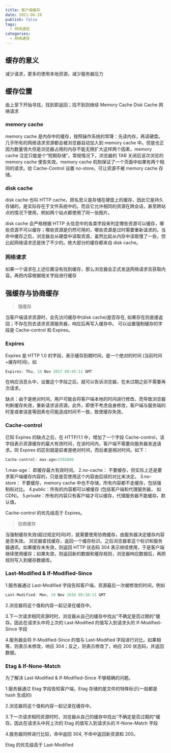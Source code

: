 ```yaml
---
title: 客户端缓存
date: 2021-06-28
publish: false
tags:
  - 网络通信
categories:
  - 网络通信
---
```


## 缓存的意义

减少请求，更多的使用本地资源，减少服务器压力

## 缓存位置

由上至下开始寻找，找到即返回；找不到则继续
Memory Cache
Disk Cache
网络请求

### memory cache

memory cache 是内存中的缓存，按照操作系统的常理：先读内存，再读硬盘。几乎所有的网络请求资源都会被浏览器自动加入到 memory cache 中。但是也正因为数量很大但是浏览器占用的内存不能无限扩大这样两个因素，memory cache 注定只能是个“短期存储”。常规情况下，浏览器的 TAB 关闭后该次浏览的 memory cache 便告失效。memory cache 机制保证了一个页面中如果有两个相同的请求。给 Cache-Control 设置 no-store。可让资源不被 memory cache 存储。

### disk cache

disk cache 也叫 HTTP cache，顾名思义是存储在硬盘上的缓存，因此它是持久存储的，是实际存在于文件系统中的。而且它允许相同的资源在跨会话，甚至跨站点的情况下使用，例如两个站点都使用了同一张图片。

disk cache 会严格根据 HTTP 头信息中的各类字段来判定哪些资源可以缓存，哪些资源不可以缓存；哪些资源是仍然可用的，哪些资源是过时需要重新请求的。当命中缓存之后，浏览器会从硬盘中读取资源，虽然比起从内存中读取慢了一些，但比起网络请求还是快了不少的。绝大部分的缓存都来自 disk cache。

### 网络请求

如果一个请求在上述位置没有找到缓存，那么浏览器会正式发送网络请求去获取内容。再把内容根据相关字段进行缓存

## 强缓存与协商缓存

> 强缓存

当客户端请求资源时，会先访问缓存中(disk cache)是否存在, 如果存在则直接返回；不存在则去请求资源服务器，响应后再写入缓存中。
可以设置强制缓存的字段是 Cache-control 和 Expires。

### Expires

Expires 是 HTTP 1.0 的字段，表示缓存到期时间，是一个绝对的时间 (当前时间+缓存时间)，如

```js
Expires: Thu, 10 Nov 2017 08:45:11 GMT
```

在响应消息头中，设置这个字段之后，就可以告诉浏览器，在未过期之前不需要再次请求。

缺点：由于是绝对时间，用户可能会将客户端本地的时间进行修改，而导致浏览器判断缓存失效，重新请求该资源。此外，即使不考虑自身修改，客户端与服务端的时差或者误差等因素也可能造成时间不一致，致使缓存失效。

### Cache-control

已知 Expires 的缺点之后，在 HTTP/1.1 中，增加了一个字段 Cache-control，该字段表示资源缓存的最大有效时间，在该时间内，客户端不需要向服务器发送请求。同 Expires 的区别就是前者是绝对时间，而后者是相对时间。如下：

```js
Cache-control: max-age=2592000
```

1.max-age： 即缓存最大有效时间。
2.no-cache： 不要缓存，但实际上还是要求客户端缓存内容的，只是是否使用这个内容由后续的对比来决定。
3.no-store： 不要缓存，memory cache 中也不存储，所有内容都不走缓存，包括强制和对比。
4.public：所有的内容都可以被缓存 (包括客户端和代理服务器， 如 CDN)。
5.private：所有的内容只有客户端才可以缓存，代理服务器不能缓存。默认值。

Cache-control 的优先级高于 Expires。

> 协商缓存

当强制缓存失效(超过规定时间)时，就需要使用协商缓存，由服务器决定缓存内容是否失效。
浏览器查找缓存，返回一个缓存标识。之后浏览器拿这个标识和服务器通讯。如果缓存未失效，则返回 HTTP 状态码 304 表示继续使用，于是客户端继续使用缓存；如果失效，则返回新的数据和缓存规则，浏览器响应数据后，再把规则写入到缓存数据库。

### Last-Modified & If-Modified-Since

1.服务器通过 Last-Modified 字段告知客户端，资源最后一次被修改的时间，例如

```js
Last-Modified: Mon, 10 Nov 2018 09:10:11 GMT
```

2.浏览器将这个值和内容一起记录在缓存中。

3.下一次请求相同资源时时，浏览器从自己的缓存中找出“不确定是否过期的”缓存。因此在请求头中将上次的 Last-Modified 的值写入到请求头的 If-Modified-Since 字段

4.服务器会将 If-Modified-Since 的值与 Last-Modified 字段进行对比。如果相等，则表示未修改，响应 304；反之，则表示修改了，响应 200 状态码，并返回数据。

### Etag & If-None-Match

为了解决 Last-Modified & If-Modified-Since 不够精确的问题。

1.服务器通过 Etag 字段告知客户端，Etag 存储的是文件的特殊标识(一般都是 hash 生成的)

2.浏览器将这个值和内容一起记录在缓存中。

3.下一次请求相同资源时时，浏览器从自己的缓存中找出“不确定是否过期的”缓存。因此在请求头中将上次的 Etag 的值写入到请求头的 If-None-Match 字段

4.服务器同样进行比较，命中返回 304, 不命中返回新资源和 200。

Etag 的优先级高于 Last-Modified
